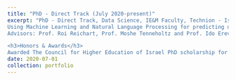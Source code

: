 ```yaml
---
title: "PhD - Direct Track (July 2020-present)"
excerpt: "PhD - Direct Track, Data Science, IE&M Faculty, Technion - Israel Institute of Technology.<br/>
Using Machine Learning and Natural Language Processing for predicting decision making in multi-agent interactions.<br/>
Advisors: Prof. Roi Reichart, Prof. Moshe Tenneholtz and Prof. Ido Erev.<br/>

<h3>Honors & Awards</h3>
Awarded The Council for Higher Education of Israel PhD scholarship for outstanding female students in the high-tech fields."
date: 2020-07-01
collection: portfolio
---
```


